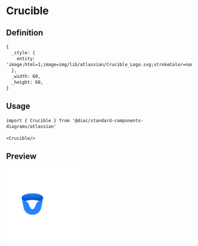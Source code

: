# Crucible

## Definition

```
{
  _style: { 
    entity: 'image;html=1;image=img/lib/atlassian/Crucible_Logo.svg;strokeColor=none;',
  },
  _width: 60,
  _height: 60,
}
```

## Usage

```
import { Crucible } from '@diac/standard-components-diagrams/atlassian'

<Crucible/>
```

## Preview

<img src="./crucible.png" width="200"/>
